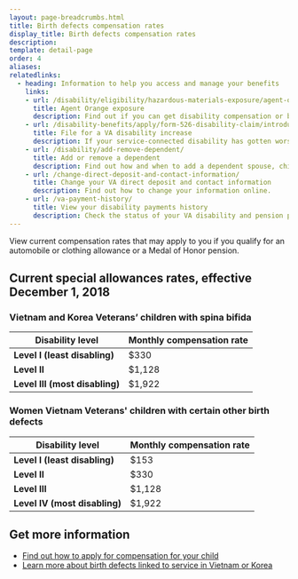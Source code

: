 ```yaml
---
layout: page-breadcrumbs.html
title: Birth defects compensation rates
display_title: Birth defects compensation rates
description:
template: detail-page
order: 4
aliases:
relatedlinks:
  - heading: Information to help you access and manage your benefits
    links:
    - url: /disability/eligibility/hazardous-materials-exposure/agent-orange/
      title: Agent Orange exposure
      description: Find out if you can get disability compensation or benefits for illnesses believed to be caused by Agent Orange.
    - url: /disability-benefits/apply/form-526-disability-claim/introduction/ 
      title: File for a VA disability increase
      description: If your service-connected disability has gotten worse, find out how to file a claim to increase your disability rating.
    - url: /disability/add-remove-dependent/
      title: Add or remove a dependent
      description: Find out how and when to add a dependent spouse, child, or parent to your VA disability benefits. Also learn how to remove a dependent from your benefits.
    - url: /change-direct-deposit-and-contact-information/
      title: Change your VA direct deposit and contact information
      description: Find out how to change your information online.
    - url: /va-payment-history/
      title: View your disability payments history
      description: Check the status of your VA disability and pension payments. You can also see certain survivor benefits.      
---
```

<div class="va-introtext">

View current compensation rates that may apply to you if you qualify for an automobile or clothing allowance or a Medal of Honor pension.

</div>

<h2>Current special allowances rates, effective December 1, 2018</h2>

<h3>Vietnam and Korea Veterans’ children with spina bifida</h3>

| Disability level  | Monthly compensation rate | 
| -- | -- | 
| **Level I (least disabling)** | $330 | 
| **Level II**  | $1,128 | 
| **Level III (most disabling)** | $1,922 | 

<h3>Women Vietnam Veterans' children with certain other birth defects</h3>

| Disability level  | Monthly compensation rate | 
| -- | -- | 
| **Level I (least disabling)** | $153 | 
| **Level II**  | $330 | 
| **Level III** | $1,128 | 
| **Level IV (most disabling)** | $1,922 | 


<h2>Get more information</h2>

- [Find out how to apply for compensation for your child](/disability/eligibility/special-claims/birth-defects/)
- [Learn more about birth defects linked to service in Vietnam or Korea](https://www.publichealth.va.gov/exposures/agentorange/birth-defects/index.asp)
